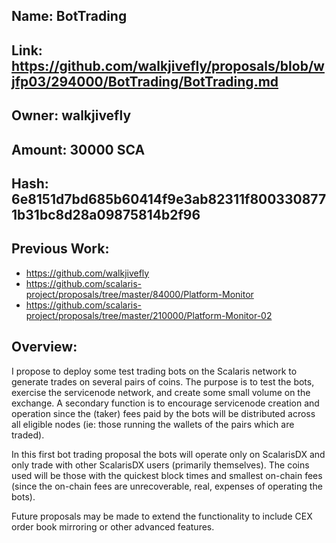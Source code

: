 ## Name: BotTrading

## Link: https://github.com/walkjivefly/proposals/blob/wjfp03/294000/BotTrading/BotTrading.md

## Owner: walkjivefly

## Amount: 30000 SCA

## Hash: 6e8151d7bd685b60414f9e3ab82311f8003308771b31bc8d28a09875814b2f96

## Previous Work: 
* https://github.com/walkjivefly
* https://github.com/scalaris-project/proposals/tree/master/84000/Platform-Monitor
* https://github.com/scalaris-project/proposals/tree/master/210000/Platform-Monitor-02

## Overview: 
I propose to deploy some test trading bots on the Scalaris network to generate trades on several pairs of coins. The purpose is to test the bots, exercise the servicenode network, and create some small volume on the exchange. A secondary function is to encourage servicenode creation and operation since the (taker) fees paid by the bots will be distributed across all eligible nodes (ie: those running the wallets of the pairs which are traded).

In this first bot trading proposal the bots will operate only on ScalarisDX and only trade with other ScalarisDX users (primarily themselves). The coins used will be those with the quickest block times and smallest on-chain fees (since the on-chain fees are unrecoverable, real, expenses of operating the bots).

Future proposals may be made to extend the functionality to include CEX order book mirroring or other advanced features.